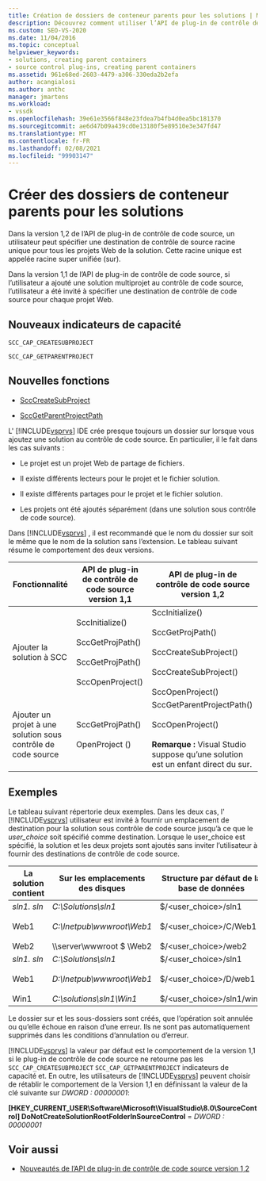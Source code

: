 ```yaml
---
title: Création de dossiers de conteneur parents pour les solutions | Microsoft Docs
description: Découvrez comment utiliser l’API de plug-in de contrôle de code source version 1,2 pour spécifier une destination de contrôle de source racine unique pour tous les projets Web d’une solution.
ms.custom: SEO-VS-2020
ms.date: 11/04/2016
ms.topic: conceptual
helpviewer_keywords:
- solutions, creating parent containers
- source control plug-ins, creating parent containers
ms.assetid: 961e68ed-2603-4479-a306-330eda2b2efa
author: acangialosi
ms.author: anthc
manager: jmartens
ms.workload:
- vssdk
ms.openlocfilehash: 39e61e3566f848e23fdea7b4fb4d0ea5bc181370
ms.sourcegitcommit: ae6d47b09a439cd0e13180f5e89510e3e347fd47
ms.translationtype: MT
ms.contentlocale: fr-FR
ms.lasthandoff: 02/08/2021
ms.locfileid: "99903147"
---
```

# <a name="create-parent-container-folders-for-solutions"></a>Créer des dossiers de conteneur parents pour les solutions
Dans la version 1,2 de l’API de plug-in de contrôle de code source, un utilisateur peut spécifier une destination de contrôle de source racine unique pour tous les projets Web de la solution. Cette racine unique est appelée racine super unifiée (sur).

 Dans la version 1,1 de l’API de plug-in de contrôle de code source, si l’utilisateur a ajouté une solution multiprojet au contrôle de code source, l’utilisateur a été invité à spécifier une destination de contrôle de code source pour chaque projet Web.

## <a name="new-capability-flags"></a>Nouveaux indicateurs de capacité
 `SCC_CAP_CREATESUBPROJECT`

 `SCC_CAP_GETPARENTPROJECT`

## <a name="new-functions"></a>Nouvelles fonctions
- [SccCreateSubProject](../../extensibility/scccreatesubproject-function.md)

- [SccGetParentProjectPath](../../extensibility/sccgetparentprojectpath-function.md)

 L' [!INCLUDE[vsprvs](../../code-quality/includes/vsprvs_md.md)] IDE crée presque toujours un dossier sur lorsque vous ajoutez une solution au contrôle de code source. En particulier, il le fait dans les cas suivants :

- Le projet est un projet Web de partage de fichiers.

- Il existe différents lecteurs pour le projet et le fichier solution.

- Il existe différents partages pour le projet et le fichier solution.

- Les projets ont été ajoutés séparément (dans une solution sous contrôle de code source).

Dans [!INCLUDE[vsprvs](../../code-quality/includes/vsprvs_md.md)] , il est recommandé que le nom du dossier sur soit le même que le nom de la solution sans l’extension. Le tableau suivant résume le comportement des deux versions.

|Fonctionnalité|API de plug-in de contrôle de code source version 1,1|API de plug-in de contrôle de code source version 1,2|
|-------------| - | - |
|Ajouter la solution à SCC|SccInitialize()<br /><br /> SccGetProjPath()<br /><br /> SccGetProjPath()<br /><br /> SccOpenProject()|SccInitialize()<br /><br /> SccGetProjPath()<br /><br /> SccCreateSubProject()<br /><br /> SccCreateSubProject()<br /><br /> SccOpenProject()|
|Ajouter un projet à une solution sous contrôle de code source|SccGetProjPath()<br /><br /> OpenProject ()|SccGetParentProjectPath()<br /><br /> SccOpenProject()<br /><br />  **Remarque :**  Visual Studio suppose qu’une solution est un enfant direct du sur.|

## <a name="examples"></a>Exemples
 Le tableau suivant répertorie deux exemples. Dans les deux cas, l' [!INCLUDE[vsprvs](../../code-quality/includes/vsprvs_md.md)] utilisateur est invité à fournir un emplacement de destination pour la solution sous contrôle de code source jusqu’à ce que le  *user_choice* soit spécifié comme destination. Lorsque le user_choice est spécifié, la solution et les deux projets sont ajoutés sans inviter l’utilisateur à fournir des destinations de contrôle de code source.

|La solution contient|Sur les emplacements des disques|Structure par défaut de la base de données|
|-----------------------|-----------------------|--------------------------------|
|*sln1. sln*<br /><br /> Web1<br /><br /> Web2|*C:\Solutions\sln1*<br /><br /> *C:\Inetpub\wwwroot\Web1*<br /><br /> \\\server\wwwroot $ \Web2|$/<user_choice>/sln1<br /><br /> $/<user_choice>/C/Web1<br /><br /> $/<user_choice>/web2|
|*sln1. sln*<br /><br /> Web1<br /><br /> Win1|*C:\Solutions\sln1*<br /><br /> *D:\Inetpub\wwwroot\Web1*<br /><br /> *C:\solutions\sln1\Win1*|$/<user_choice>/sln1<br /><br /> $/<user_choice>/D/web1<br /><br /> $/<user_choice>/sln1/win1|

 Le dossier sur et les sous-dossiers sont créés, que l’opération soit annulée ou qu’elle échoue en raison d’une erreur. Ils ne sont pas automatiquement supprimés dans les conditions d’annulation ou d’erreur.

 [!INCLUDE[vsprvs](../../code-quality/includes/vsprvs_md.md)] la valeur par défaut est le comportement de la version 1,1 si le plug-in de contrôle de code source ne retourne pas les `SCC_CAP_CREATESUBPROJECT` `SCC_CAP_GETPARENTPROJECT` indicateurs de capacité et. En outre, les utilisateurs de [!INCLUDE[vsprvs](../../code-quality/includes/vsprvs_md.md)] peuvent choisir de rétablir le comportement de la Version 1,1 en définissant la valeur de la clé suivante sur *DWORD : 00000001*:

 **[HKEY_CURRENT_USER\Software\Microsoft\VisualStudio\8.0\SourceControl] DoNotCreateSolutionRootFolderInSourceControl**  =  *DWORD : 00000001*

## <a name="see-also"></a>Voir aussi
- [Nouveautés de l’API de plug-in de contrôle de code source version 1,2](../../extensibility/internals/what-s-new-in-the-source-control-plug-in-api-version-1-2.md)
